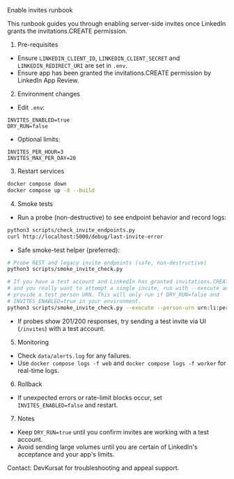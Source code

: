 Enable invites runbook

This runbook guides you through enabling server-side invites once LinkedIn grants the invitations.CREATE permission.

1) Pre-requisites
- Ensure `LINKEDIN_CLIENT_ID`, `LINKEDIN_CLIENT_SECRET` and `LINKEDIN_REDIRECT_URI` are set in `.env`.
- Ensure app has been granted the invitations.CREATE permission by LinkedIn App Review.

2) Environment changes
- Edit `.env`:

```
INVITES_ENABLED=true
DRY_RUN=false
```

- Optional limits:
```
INVITES_PER_HOUR=3
INVITES_MAX_PER_DAY=20
```

3) Restart services

```bash
docker compose down
docker compose up -d --build
```

4) Smoke tests
- Run a probe (non-destructive) to see endpoint behavior and record logs:

```bash
python3 scripts/check_invite_endpoints.py
curl http://localhost:5000/debug/last-invite-error
```

- Safe smoke-test helper (preferred):

```bash
# Probe REST and legacy invite endpoints (safe, non-destructive)
python3 scripts/smoke_invite_check.py

# If you have a test account and LinkedIn has granted invitations.CREATE,
# and you really want to attempt a single invite, run with --execute and
# provide a test person URN. This will only run if DRY_RUN=false and
# INVITES_ENABLED=true in your environment.
python3 scripts/smoke_invite_check.py --execute --person-urn urn:li:person:TESTID
```

- If probes show 201/200 responses, try sending a test invite via UI (`/invites`) with a test account.

5) Monitoring
- Check `data/alerts.log` for any failures.
- Use `docker compose logs -f web` and `docker compose logs -f worker` for real-time logs.

6) Rollback
- If unexpected errors or rate-limit blocks occur, set `INVITES_ENABLED=false` and restart.

7) Notes
- Keep `DRY_RUN=true` until you confirm invites are working with a test account.
- Avoid sending large volumes until you are certain of LinkedIn's acceptance and your app's limits.

Contact: DevKursat for troubleshooting and appeal support.